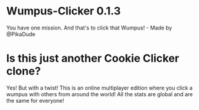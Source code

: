 # Wumpus-Clicker 0.1.3
You have one mission. And that's to click that Wumpus! - Made by @PikaDude

# Is this just another Cookie Clicker clone?
Yes! But with a twist! This is an online multiplayer edition where you click a wumpus with others from around the world! All the stats are global and are the same for everyone!